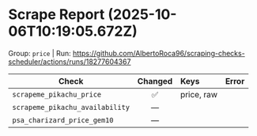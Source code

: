 # Scrape Report (2025-10-06T10:19:05.672Z)

Group: `price`  |  Run: https://github.com/AlbertoRoca96/scraping-checks-scheduler/actions/runs/18277604367

| Check | Changed | Keys | Error |
|---|:---:|:--|:--|
| `scrapeme_pikachu_price` | ✅ | price, raw |  |
| `scrapeme_pikachu_availability` | — |  |  |
| `psa_charizard_price_gem10` | — |  |  |
